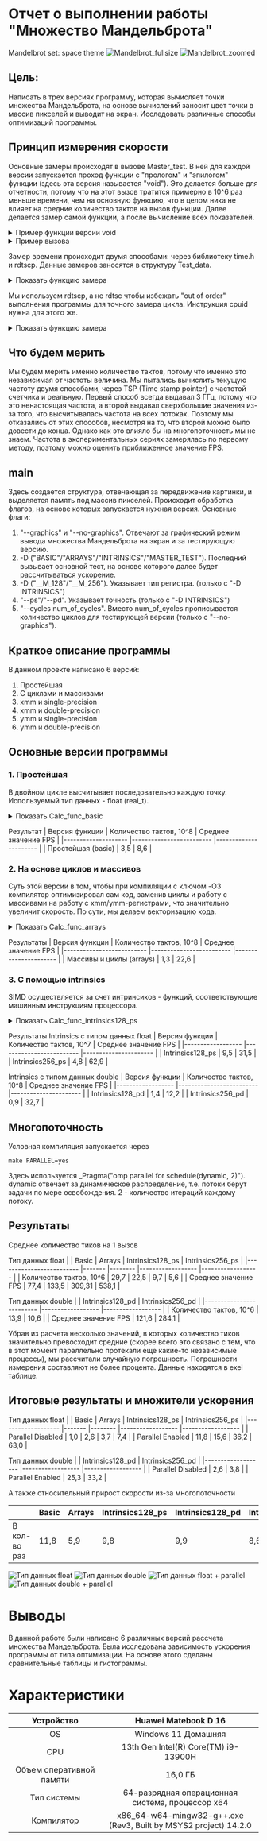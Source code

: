 # Отчет о выполнении работы "Множество Мандельброта"

Mandelbrot set: space theme
![Mandelbrot_fullsize](Graph_Mandelbrot/Mandelbrot_fullsize.png)
![Mandelbrot_zoomed](Graph_Mandelbrot/Mandelbrot_zoomed.png)
## Цель:
Написать в трех версиях программу, которая вычисляет точки множества Мандельброта, на основе вычислений заносит цвет точки в массив пикселей и выводит на экран. Исследовать различные способы оптимизаций программы.

## Принцип измерения скорости

Основные замеры происходят в вызове Master_test. В ней для каждой версии запускается проход функции с "прологом" и "эпилогом" функции (здесь эта версия называется "void"). Это делается больше для отчетности, потому что на этот вызов тратится примерно в 10^6 раз меньше времени, чем на основную функцию, что в целом ника не влияет на средние количество тактов на вызов функции. Далее делается замер самой функции, а после вычисление всех показателей.

<details>
<summary>Пример функции версии void</summary>

```c
void Calc_func_basic_void(uint32_t* pixels, Frame_movement movement) {

    __asm__ volatile (
        "" : :
        "r"(pixels),
        "r"(movement.x_offset),
        "r"(movement.scale)
    );
    volatile real_t dx = 2.0f / (X_Pixels_Size * movement.scale);
    volatile real_t dy = 2.0f / (X_Pixels_Size * movement.scale);
    volatile real_t tem_x0 = X_0 + movement.x_offset;
    return;
}
```
</details>

<details>
<summary>Пример вызова</summary>

```c
void Master_test(uint32_t* pixels, Frame_movement movement) {

    time_t now = time(NULL);
    struct tm *curr_time = localtime(&now);
    char buffer[64];
    strftime(buffer, sizeof(buffer), "%Y-%m-%d %H:%M:%S", curr_time);
    printf("#Test session\n");
    printf("```\n");
    printf("Test start\nTime: %s\n", buffer);
    printf("Resolution: %dx%d\n", X_Pixels_Size, Y_Pixels_Size);
    printf("Center: %.3lf, %.3lf\n", X_0, Y_0);
    printf("Max_iter: %d\n", Max_iter);
    printf("```\n");

    printf("## Calc_func_basic\n");
    Test_data test_data_void = Single_test(Calc_func_basic_void, pixels, movement,
                                           Test_num_of_cycles_void, "### void");
    Test_data test_data = Single_test(Calc_func_basic, pixels, movement,
                                      Test_num_of_cycles_basic, "### full version");
    Test_accuracy(&test_data, &test_data_void, "### Calc_func_basic real data");

    ....
}
```
</details>

Замер времени происходит двумя способами: через библиотеку time.h и rdtscp. Данные замеров заносятся в структуру Test_data.

<details>
<summary>Показать функцию замера</summary>

```c
Test_data Single_test(Calc_func_t Calc_func, uint32_t* pixels, Frame_movement movement,
                      int test_num_of_cycles, const char* label) {

    Test_data test_data = {};

    test_data.frequency_start = Frequency_counter();
    test_data.timeh_t1 = clock();
    test_data.start_cycles = Rdtscp();

    for(int i = 0; i < test_num_of_cycles; i++)
        Calc_func(pixels, movement);

    test_data.end_cycles = Rdtscp();
    test_data.timeh_t2 = clock();
    test_data.frequency_end = Frequency_counter();
    Print_test_data(&test_data, test_num_of_cycles, label);

    test_data.test_num_of_cycles = test_num_of_cycles;
    return test_data;
}
```
</details>

Мы используем rdtscp, а не rdtsc чтобы избежать "out of order" выполнения программы для точного замера цикла. Инструкция cpuid нужна для этого же.

<details>
<summary>Показать функцию замера</summary>

```c
uint64_t Rdtscp() {

    uint32_t lo, hi;
    __asm__ volatile (

        "rdtscp\n\t"
        "mov %%eax, %0\n\t"
        "mov %%edx, %1\n\t"
        "cpuid\n\t"
        : "=r"(lo), "=r"(hi)
        :
        : "%rax", "%rbx", "%rcx", "%rdx"
    );
    return ((uint64_t)hi << 32) | lo;
}
```
</details>

## Что будем мерить
Мы будем мерить именно количество тактов, потому что именно это независимая от частоты величина. Мы пытались вычислить текущую частоту двумя способами, через TSP (Time stamp pointer) с частотой счетчика и реальную. Первый способ всегда выдавал 3 ГГц, потому что это ненастоящая частота, а второй выдавал сверхбольшие значения из-за того, что высчитывалась частота на всех потоках. Поэтому мы отказались от этих способов, несмотря на то, что второй можно было довести до конца. Однако как это влияло бы на многопоточность мы не знаем. Частота в экспериментальных сериях замерялась по первому методу, поэтому можно оценить приближенное значение FPS.

## main
Здесь создается структура, отвечающая за передвижение картинки, и выделяется память под массив пикселей. Происходит обработка флагов, на основе которых запускается нужная версия. Основные флаги:
1. "--graphics" и "--no-graphics". Отвечают за графический режим вывода множества Мандельброта на экран и за тестирующую версию.
2. -D ("BASIC"/"ARRAYS"/"INTRINSICS"/"MASTER_TEST"). Последний вызывает основной тест, на основе которого далее будет рассчитываться ускорение.
3. -D ("__M_128"/"__M_256"). Указывает тип регистра. (только с "-D INTRINSICS")
4. "--ps"/"--pd". Указывает точность (только с "-D INTRINSICS")
5. "--cycles num_of_cycles". Вместо num_of_cycles прописывается количество циклов для тестирующей версии (только с "--no-graphics").

## Краткое описание программы
В данном проекте написано 6 версий:
1. Простейшая
2. С циклами и массивами
3. xmm и single-precision
4. xmm и double-precision
5. ymm и single-precision
6. ymm и double-precision

## Основные версии программы
### 1. Простейшая
В двойном цикле высчитывает последовательно каждую точку. Используемый тип данных - float (real_t).

<details>
<summary>Показать Calc_func_basic</summary>

```c
for (int y_pixels = 0; y_pixels < Y_Pixels_Size; y_pixels++){

        real_t current_y = movement.y_0 + y_pixels * dy;
        for (int x_pixels = 0; x_pixels < X_Pixels_Size; x_pixels++) {

            real_t start_x = movement.x_0 + x_pixels * dx;
            real_t x = start_x, y = current_y;
            real_t const_x = start_x, const_y = current_y;
            int num_of_iter = 0;
            for (; num_of_iter < Max_iter; num_of_iter++) {     // Проверяется только 1 точка за итерацию

                real_t sqr_x = x * x, sqr_y = y * y, mul_xy = x * y;
                real_t sqr_r = sqr_x + sqr_y;
                if (sqr_r >= Max_sqr_r)
                    break;

                x = sqr_x - sqr_y + const_x;
                y = mul_xy + mul_xy + const_y;
            }

            if (num_of_iter == 256)                                     // Заносим цвет на основе итерации вылета
                pixels[y_pixels * X_Pixels_Size + x_pixels] = 255;

            else
                pixels[y_pixels * X_Pixels_Size + x_pixels] = (num_of_iter << 24)                         |
                                                              (num_of_iter+num_of_iter << 16)             |
                                                              (num_of_iter+num_of_iter+num_of_iter << 8)  |
                                                               255;
        }
    }
```
</details>

Результат
| Версия функции     	| Количество тактов, 10^8 	| Среднее значение FPS 	|
|--------------------	|-------------------------	|----------------------	|
| Простейшая (basic) 	| 3,5                     	| 8,6                  	|

### 2. На основе циклов и массивов
Суть этой версии в том, чтобы при компиляции с ключом -O3 компилятор оптимизировал сам код, заменив циклы и работу с массивами на работу с xmm/ymm-регистрами, что значительно увеличит скорость. По сути, мы делаем векторизацию кода.

<details>
<summary>Показать Calc_func_arrays</summary>

```c
for (int y_pixels = 0; y_pixels < Y_Pixels_Size; y_pixels++) {

    real_t vec_r_t_x     [Vector_length] = {};
    real_t vec_r_t_y     [Vector_length] = {};
    real_t vec_r_t_sqr_x [Vector_length] = {};
    real_t vec_r_t_sqr_y [Vector_length] = {};      // массивы, содержащие 4 или 8 элементов сразу
    real_t vec_r_t_mul_xy[Vector_length] = {};
    real_t vec_r_t_sqr_r [Vector_length] = {};
    real_t const_x       [Vector_length] = {};
    real_t const_y       [Vector_length] = {};

    real_t current_y = movement.y_0 + y_pixels * dy;
    for (int x_pixels = 0; x_pixels < X_Pixels_Size; x_pixels += Vector_length) {

        mask_t vec_status = -1;
        uint32_t vec_colour[Vector_length] = {};
        real_t start_x = movement.x_0 + x_pixels * dx;
        for (int i = 0; i < Vector_length; i++) {

            vec_r_t_x[i] = start_x + i * dx;
            vec_r_t_y[i] = current_y;
            const_x[i] = start_x + i * dx;
            const_y[i] = current_y;
        }

        for (int i = 0; i < Vector_length; i++) {       // высчитывается сразу несколько значений точек

            vec_r_t_sqr_x [i] = vec_r_t_x    [i] * vec_r_t_x    [i];
            vec_r_t_sqr_y [i] = vec_r_t_y    [i] * vec_r_t_y    [i];
            vec_r_t_mul_xy[i] = vec_r_t_x    [i] * vec_r_t_y    [i];
            vec_r_t_sqr_r [i] = vec_r_t_sqr_x[i] + vec_r_t_sqr_y[i];
        }

        int num_of_iter = 0;
        for (; num_of_iter < Max_iter; num_of_iter++) {

            for (int i = 0; i < Vector_length; i++) {

                if (vec_r_t_sqr_r[i] >= Max_sqr_r) {        // сравнивается сразу несколько точек в 1 итерации

                    vec_status &= ~mask_array[i];
                }

                vec_r_t_x     [i] = vec_r_t_sqr_x [i] - vec_r_t_sqr_y [i] + const_x[i];
                vec_r_t_y     [i] = vec_r_t_mul_xy[i] + vec_r_t_mul_xy[i] + const_y[i];
                vec_r_t_sqr_x [i] = vec_r_t_x     [i] * vec_r_t_x     [i];
                vec_r_t_sqr_y [i] = vec_r_t_y     [i] * vec_r_t_y     [i];
                vec_r_t_mul_xy[i] = vec_r_t_x     [i] * vec_r_t_y     [i];
                vec_r_t_sqr_r [i] = vec_r_t_sqr_x [i] + vec_r_t_sqr_y [i];
            }

            if (!vec_status)
                break;

            for (int i = 0; i < Vector_length; i++) {

                mask_t mask_cast = vec_status >> (8 * i);
                vec_colour[i] += (mask_cast & 0xFF) == 0xFF;
            }
        }

        for (int i = 0; i < Vector_length; i++) {

            if ((vec_status & mask_array[i]))
                pixels[y_pixels * X_Pixels_Size + x_pixels + i] = Max_iter;

            else
                pixels[y_pixels * X_Pixels_Size + x_pixels + i] = (vec_colour[i] << 24)                                |
                                                                    (vec_colour[i] + vec_colour[i] << 16)                |
                                                                    (vec_colour[i] + vec_colour[i] + vec_colour[i] << 8) |
                                                                    255;
        }
    }
}
```
</details>

Результаты
| Версия функции           	| Количество тактов, 10^8 	| Среднее значение FPS 	|
|--------------------------	|-------------------------	|----------------------	|
| Массивы и циклы (arrays) 	| 1,3                     	| 22,6                 	|

### 3. С помощью intrinsics
SIMD осуществляется за счет интринсиков - функций, соответствующие машинным инструкциям процессора.

<details>
<summary>Показать Calc_func_intrinsics128_ps</summary>

```c
for (int y_pixels = 0; y_pixels < Y_Pixels_Size; y_pixels++) {

    __m128 vec_r_t_x;
    __m128 vec_r_t_y;
    __m128 vec_r_t_sqr_x;
    __m128 vec_r_t_sqr_y;
    __m128 vec_r_t_mul_xy;      // вместо массивов - инструкции для работы с регистрами напрямую
    __m128 vec_r_t_sqr_r;
    __m128 const_x;
    __m128 const_y;
    __m128 vec_status;
    alignas(16) uint32_t vec_colour_32[4] = {};
    alignas(16) uint32_t vec_status_32[4] = {};

    float current_y = movement.y_0 + y_pixels * dy;
    for (int x_pixels = 0; x_pixels < X_Pixels_Size; x_pixels += Vector_length) {

        float start_x = movement.x_0 + x_pixels * dx;

        vec_r_t_x = MM_SET_PS(start_x, dx);
        vec_r_t_y = _mm_set_ps1(current_y);
        const_x = vec_r_t_x;
        const_y = vec_r_t_y;

        vec_r_t_sqr_x  = _mm_mul_ps(vec_r_t_x, vec_r_t_x);
        vec_r_t_sqr_y  = _mm_mul_ps(vec_r_t_y, vec_r_t_y);
        vec_r_t_mul_xy = _mm_mul_ps(vec_r_t_x, vec_r_t_y);
        vec_r_t_sqr_r  = _mm_add_ps(vec_r_t_sqr_x, vec_r_t_sqr_y);

        int num_of_iter = 0;
        __m128i iterations = _mm_set_epi64x(0, 0);
        for (; num_of_iter < Max_iter; num_of_iter++) {

            vec_status = _mm_cmple_ps(vec_r_t_sqr_r, max_sqr_r_vec);
            if (!_mm_movemask_epi8(_mm_castps_si128(vec_status)))
                break;
            iterations = _mm_sub_epi32(iterations, _mm_castps_si128(vec_status));

            vec_r_t_x      = _mm_add_ps(_mm_sub_ps(vec_r_t_sqr_x, vec_r_t_sqr_y), const_x);
            vec_r_t_y      = _mm_add_ps(_mm_add_ps(vec_r_t_mul_xy, vec_r_t_mul_xy), const_y);
            vec_r_t_sqr_x  = _mm_mul_ps(vec_r_t_x, vec_r_t_x);
            vec_r_t_sqr_y  = _mm_mul_ps(vec_r_t_y, vec_r_t_y);
            vec_r_t_mul_xy = _mm_mul_ps(vec_r_t_x, vec_r_t_y);
            vec_r_t_sqr_r  = _mm_add_ps(vec_r_t_sqr_x, vec_r_t_sqr_y);
        }

        _mm_store_si128((__m128i*) vec_colour_32, iterations);
        _mm_store_si128((__m128i*) vec_status_32, _mm_castps_si128(vec_status));
        for (int i = 0; i < Vector_length; i++) {

            if (vec_status_32[i])
                pixels[y_pixels * X_Pixels_Size + x_pixels + i] = Max_iter;

            else
                pixels[y_pixels * X_Pixels_Size + x_pixels + i] =   (vec_status_32[i] << 24) |
                                                                    (vec_status_32[i] + vec_colour_32[i] << 16) |
                                                                    (vec_status_32[i] + vec_colour_32[i] + vec_colour_32[i] << 8) |
                                                                    255;
        }
    }
}
```
</details>

Результаты
Intrinsics с типом данных float
| Версия функции   	| Количество тактов, 10^7 	| Среднее значение FPS 	|
|------------------	|-------------------------	|----------------------	|
| Intrinsics128_ps 	| 9,5                     	| 31,5                 	|
| Intrinsics256_ps 	| 4,8                     	| 62,9                 	|

Intrinsics с типом данных double
| Версия функции   	| Количество тактов, 10^8 	| Среднее значение FPS 	|
|------------------	|-------------------------	|----------------------	|
| Intrinsics128_pd 	| 1,4                     	| 12,2                 	|
| Intrinsics256_pd 	| 0,9                     	| 32,7                 	|

## Многопоточность

Условная компиляция запускается через
```
make PARALLEL=yes
```

Здесь используется _Pragma("omp parallel for schedule(dynamic, 2)").
dynamic отвечает за динамическое распределение, т.е. потоки берут задачи по мере освобождения. 2 - количество итераций каждому потоку.

## Результаты

Среднее количество тиков на 1 вызов

Тип данных float
|                         	| Basic 	| Arrays 	| Intrinsics128_ps 	| Intrinsics256_ps 	|
|-------------------------	|-------	|--------	|------------------	|------------------	|
| Количество тактов, 10^6 	| 29,7      | 22,5  	| 9,7              	| 5,6              	|
| Среднее значение FPS    	| 77,4  	| 133,5  	| 309,31           	| 538,1            	|

Тип данных double
|                         	| Intrinsics128_pd 	| Intrinsics256_pd 	|
|-------------------------	|------------------	|------------------	|
| Количество тактов, 10^6 	| 13,9             	| 10,6             	|
| Среднее значение FPS    	| 121,6            	| 284,1            	|

Убрав из расчета несколько значений, в которых количество тиков значительно превосходит средние (скорее всего это связано с тем, что в этот момент параллельно протекали еще какие-то независимые процессы), мы рассчитали случайную погрешность. Погрешности измерения составляют не более процента. Данные находятся в exel таблице.

## Итоговые результаты и множители ускорения

Тип данных float
|                   	| Basic 	| Arrays 	| Intrinsics128_ps 	| Intrinsics256_ps 	|
|-------------------	|-------	|--------	|------------------	|------------------	|
| Parallel Disabled 	| 1,0  	    | 2,6   	| 3,7             	| 7,4             	|
| Parallel Enabled  	| 11,8 	    | 15,6  	| 36,2            	| 63,0            	|

Тип данных double
|                   	| Intrinsics128_pd 	| Intrinsics256_pd 	|
|-------------------	|------------------	|------------------	|
| Parallel Disabled 	| 2,6              	| 3,8              	|
| Parallel Enabled  	| 25,3             	| 33,2             	|

А также относительный прирост скорости из-за многопоточности

|              	| Basic    	| Arrays  	| Intrinsics128_ps 	| Intrinsics128_pd 	| Intrinsics256_ps 	| Intrinsics256_pd 	|
|--------------	|----------	|---------	|------------------	|------------------	|------------------	|------------------	|
| В кол-во раз 	| 11,8    	| 5,9    	| 9,8             	| 9,9             	| 8,6             	| 8,7             	|

![Тип данных float](histograms/hystogram1.png)
![Тип данных double](histograms/hystogram3.png)
![Тип данных float + parallel](histograms/hystogram2.png)
![Тип данных double + parallel](histograms/hystogram4.png)

# Выводы
В данной работе были написано 6 различных версий рассчета множества Мандельброта. Была исследована зависимость ускорения программы от типа оптимизации. На основе этого сделаны сравнительные таблицы и гистограммы.


# Характеристики
| Устройство               	| Huawei Matebook D 16                                                	|
|:-------------------------:|:---------------------------------------------------------------------:|
| OS                       	| Windows 11 Домашняя                                                 	|
| CPU                      	| 13th Gen Intel(R) Core(TM) i9-13900H                                	|
| Объем оперативной памяти 	| 16,0 ГБ                                                             	|
| Тип системы              	| 64-разрядная операционная система, процессор x64                    	|
| Компилятор               	| x86_64-w64-mingw32-g++.exe<br>(Rev3, Built by MSYS2 project) 14.2.0 	|
